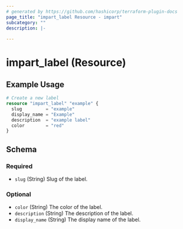```yaml
---
# generated by https://github.com/hashicorp/terraform-plugin-docs
page_title: "impart_label Resource - impart"
subcategory: ""
description: |-
  
---
```


# impart_label (Resource)



## Example Usage

```terraform
# Create a new label
resource "impart_label" "example" {
  slug         = "example"
  display_name = "Example"
  description  = "example label"
  color        = "red"
}
```

<!-- schema generated by tfplugindocs -->
## Schema

### Required

- `slug` (String) Slug of the label.

### Optional

- `color` (String) The color of the label.
- `description` (String) The description of the label.
- `display_name` (String) The display name of the label.
